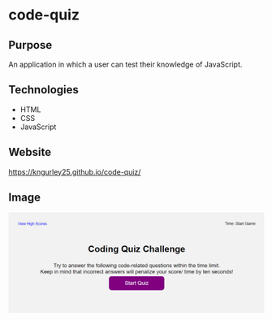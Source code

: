 # code-quiz

## Purpose

An application in which a user can test their knowledge of JavaScript. 

## Technologies
- HTML
- CSS
- JavaScript

## Website
https://kngurley25.github.io/code-quiz/

## Image
![screenshot](./code-quiz.PNG)